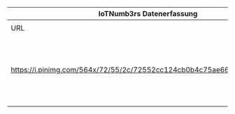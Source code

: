|IoTNumb3rs Datenerfassung|||||||||||
| ---- | ---- | ---- | ---- | ---- | ---- | ---- | ---- | ---- | ---- | ---- |
||||||||||||
|URL|home_url|filename|device_class|device_count|market_class|market_volume|prognosis_year|publication_year|authorship_class|Dropbox folder|
|https://i.pinimg.com/564x/72/55/2c/72552cc124cb0b4c75ae660d3b4cb3d1.jpg|http://blog.wiwo.de/look-at-it/2015/11/25/internet-of-things-24-milliarden-vernetzte-dinge-und-6-billionen-dollar-investitionen-bis-2020/|file9_72552cc124cb0b4c75ae660d3b4cb3d1.jpg||||||||JinlinHolic/20190103-0000|
